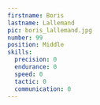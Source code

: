```yaml
---
firstname: Boris
lastname: Lallemand
pic: boris_lallemand.jpg
number: 99
position: Middle
skills:
  precision: 0
  endurance: 0
  speed: 0
  tactic: 0
  communication: 0
---
```

